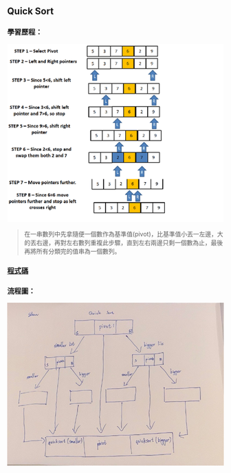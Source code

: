 ## Quick Sort

### 學習歷程：
![](quicksort.png)
>在一串數列中先拿隨便一個數作為基準值(pivot)，比基準值小丟一左邊，大的丟右邊，再對左右數列重複此步驟，直到左右兩邊只剩一個數為止，最後再將所有分類完的值串為一個數列。
### [程式碼](https://github.com/yulin871030/my-learning-note/blob/master/HW1/QuickSort.ipynb)

### 流程圖：
![](IMG_0757.jpeg)
